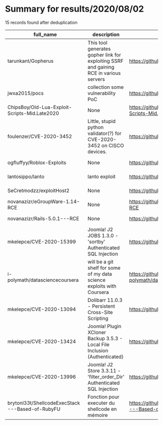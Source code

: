 
# Summary for results/2020/08/02
    
15 records found after deduplication

| full_name | description | html_url | matched_list | matched_count | pushed_at | size | stargazers_count | language | forks_count | vul_ids |
|-------------------------------------------------|----------------------------------------------------------------------------------------|--------------------------------------------------------------------|-----------------------|-----------------|---------------------------|--------|--------------------|------------|---------------|--------------------|
| tarunkant/Gopherus | This tool generates gopher link for exploiting SSRF and gaining RCE in various servers | https://github.com/tarunkant/Gopherus | ['exploit', 'rce'] | 2 | 2020-08-02 13:36:42+00:00 | 284 | 1531 | Python | 235 | [] |
| jwxa2015/pocs | collection some vulnerability PoC | https://github.com/jwxa2015/pocs | ['vulnerability poc'] | 1 | 2020-08-02 08:20:02+00:00 | 11348 | 2 | C | 0 | [] |
| ChipsBoy/Old-Lua-Exploit-Scripts-Mid.Late2020 | None | https://github.com/ChipsBoy/Old-Lua-Exploit-Scripts-Mid.Late2020 | ['exploit'] | 1 | 2020-08-02 09:12:33+00:00 | 3414 | 0 | Lua | 0 | [] |
| foulenzer/CVE-2020-3452 | Little, stupid python validator(?) for CVE-2020-3452 on CISCO devices. | https://github.com/foulenzer/CVE-2020-3452 | ['cve-2'] | 1 | 2020-08-02 16:11:11+00:00 | 33 | 3 | Python | 1 | ['CVE-2020-3452'] |
| ogfluffyy/Roblox-Exploits | None | https://github.com/ogfluffyy/Roblox-Exploits | ['exploit'] | 1 | 2020-08-02 01:49:03+00:00 | 0 | 0 | | 0 | [] |
| lantosippo/lanto | lanto exploit | https://github.com/lantosippo/lanto | ['exploit'] | 1 | 2020-08-02 02:02:49+00:00 | 0 | 1 | | 0 | [] |
| SeCretmodzz/exploitHost2 | None | https://github.com/SeCretmodzz/exploitHost2 | ['exploit'] | 1 | 2020-08-02 08:46:05+00:00 | 11764 | 0 | JavaScript | 0 | [] |
| novanazizr/eGroupWare-1.14-RCE | None | https://github.com/novanazizr/eGroupWare-1.14-RCE | ['rce'] | 1 | 2020-08-02 10:30:13+00:00 | 4 | 2 | Python | 0 | [] |
| novanazizr/Rails-5.0.1---RCE | None | https://github.com/novanazizr/Rails-5.0.1---RCE | ['rce'] | 1 | 2020-08-02 13:27:12+00:00 | 4 | 1 | Ruby | 0 | [] |
| mkelepce/CVE-2020-15399 | Joomla! J2 JOBS 1.3.0 - 'sortby' Authenticated SQL Injection | https://github.com/mkelepce/CVE-2020-15399 | ['cve-2'] | 1 | 2020-08-02 14:38:24+00:00 | 2 | 0 | | 0 | ['CVE-2020-15399'] |
| i-polymath/datasciencecoursera | will be a git shelf for some of my data science exploits with Coursera | https://github.com/i-polymath/datasciencecoursera | ['exploit'] | 1 | 2020-08-02 15:26:51+00:00 | 1 | 0 | | 0 | [] |
| mkelepce/CVE-2020-13094 | Dolibarr 11.0.3 - Persistent Cross-Site Scripting | https://github.com/mkelepce/CVE-2020-13094 | ['cve-2'] | 1 | 2020-08-02 14:45:15+00:00 | 2 | 0 | | 0 | ['CVE-2020-13094'] |
| mkelepce/CVE-2020-13424 | Joomla! Plugin XCloner Backup 3.5.3 - Local File Inclusion (Authenticated) | https://github.com/mkelepce/CVE-2020-13424 | ['cve-2'] | 1 | 2020-08-02 14:49:22+00:00 | 2 | 0 | | 0 | ['CVE-2020-13424'] |
| mkelepce/CVE-2020-13996 | Joomla! J2 Store 3.3.11 - 'filter_order_Dir' Authenticated SQL Injection | https://github.com/mkelepce/CVE-2020-13996 | ['cve-2'] | 1 | 2020-08-02 14:52:22+00:00 | 1 | 0 | | 0 | ['CVE-2020-13996'] |
| brytonl33t/ShellcodeExecStack---Based-of-RubyFU | Fonction pour executer du shellcode en mémoire | https://github.com/brytonl33t/ShellcodeExecStack---Based-of-RubyFU | ['shellcode'] | 1 | 2020-08-02 19:58:12+00:00 | 0 | 0 | Ruby | 0 | [] |
